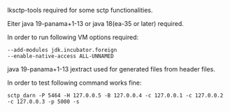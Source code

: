 lksctp-tools required for some sctp functionalities.

Eiter java 19-panama+1-13 or java 18(ea-35 or later) required.

In order to run following VM options required: 

    --add-modules jdk.incubator.foreign
    --enable-native-access ALL-UNNAMED

java 19-panama+1-13 jextract used for generated files from header files.

In order to test following command works fine:

    sctp_darn -P 5464 -H 127.0.0.5 -B 127.0.0.4 -c 127.0.0.1 -c 127.0.0.2 -c 127.0.0.3 -p 5000 -s 

